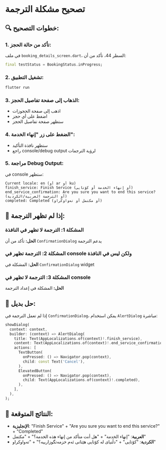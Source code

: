 # تصحيح مشكلة الترجمة

## 🔍 خطوات التصحيح:

### 1. **تأكد من حالة الحجز:**
في ملف `booking_details_screen.dart`، السطر 44، تأكد من أن:
```dart
final testStatus = BookingStatus.inProgress;
```

### 2. **تشغيل التطبيق:**
```bash
flutter run
```

### 3. **الذهاب إلى صفحة تفاصيل الحجز:**
- اذهب إلى صفحة الحجوزات
- اضغط على أي حجز
- ستظهر صفحة تفاصيل الحجز

### 4. **الضغط على زر "إنهاء الخدمة":**
- ستظهر نافذة التأكيد
- راجع console/debug output لرؤية الترجمات

### 5. **مراجعة Debug Output:**
في console ستظهر:
```
Current locale: en (أو ar أو ku)
finish_service: Finish Service (أو إنهاء الخدمة أو کۆتایی)
end_service_confirmation: Are you sure you want to end this service? (أو الترجمة العربية/الكردية)
completed: Completed (أو مكتمل أو تەواوکراو)
```

## 🚨 إذا لم تظهر الترجمة:

### المشكلة 1: الترجمة لا تظهر في النافذة
**الحل:** تأكد من أن `ConfirmationDialog` يدعم الترجمة

### المشكلة 2: الترجمة تظهر في console ولكن ليس في النافذة
**الحل:** المشكلة في `ConfirmationDialog` widget

### المشكلة 3: الترجمة لا تظهر في console
**الحل:** المشكلة في إعداد الترجمة

## 🔧 حل بديل:

إذا لم تعمل الترجمة في `ConfirmationDialog`، يمكن استخدام `AlertDialog` مباشرة:

```dart
showDialog(
  context: context,
  builder: (context) => AlertDialog(
    title: Text(AppLocalizations.of(context)!.finish_service),
    content: Text(AppLocalizations.of(context)!.end_service_confirmation),
    actions: [
      TextButton(
        onPressed: () => Navigator.pop(context),
        child: const Text('Cancel'),
      ),
      ElevatedButton(
        onPressed: () => Navigator.pop(context),
        child: Text(AppLocalizations.of(context)!.completed),
      ),
    ],
  ),
);
```

## 📱 النتائج المتوقعة:

- **الإنجليزية**: "Finish Service" + "Are you sure you want to end this service?" + "Completed"
- **العربية**: "إنهاء الخدمة" + "هل أنت متأكد من إنهاء هذه الخدمة؟" + "مكتمل"
- **الكردية**: "کۆتایی" + "دڵنیای لە کۆتایی هێنانی ئەم خزمەتگوزارییە؟" + "تەواوکراو"




